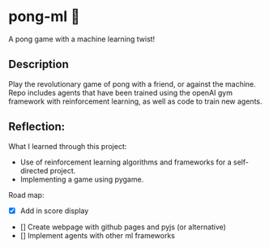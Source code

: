 # pong-ml 🏓
A pong game with a machine learning twist!
## Description
Play the revolutionary game of pong with a friend, or against the machine.
Repo includes agents that have been trained using the openAI gym framework with reinforcement learning, as well as code to train new agents.

## Reflection:
What I learned through this project:
- Use of reinforcement learning algorithms and frameworks for a self-directed project.
- Implementing a game using pygame.

Road map:

- [x] Add in score display
- [] Create webpage with github pages and pyjs (or alternative)
- [] Implement agents with other ml frameworks
